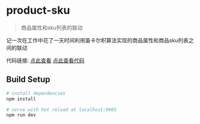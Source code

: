 # product-sku

> 商品属性和sku列表的联动

记一次在工作中花了一天时间利用笛卡尔积算法实现的商品属性和商品sku列表之间的联动

代码链接:  [点此查看](https://caolinbo.github.io/product-sku/#/)
<a href="https://caolinbo.github.io/product-sku/#/" target="_blank">点此查看代码</a>

## Build Setup

``` bash
# install dependencies
npm install

# serve with hot reload at localhost:9065
npm run dev
```

